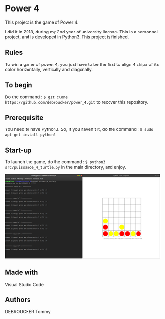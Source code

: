 # Power 4

This project is the game of Power 4. 

I did it in 2018, during my 2nd year of university license. This is a personnal project, and is developed in Python3. This project is finished.

## Rules
To win a game of power 4, you just have to be the first to align 4 chips of its color horizontally, vertically and diagonally.

## To begin
Do the command :  `$ git clone https://github.com/debroucker/power_4.git` to recover this repository.

## Prerequisite
You need to have Python3.
So, if you haven't it, do the command : `$ sudo apt-get install python3`

## Start-up
To launch the game, do the command : `$ python3 src/puissance_4_turtle.py` in the main directory, and enjoy.

![example](img/puissance_4.png)

## Made with
Visual Studio Code

## Authors
DEBROUCKER Tommy

